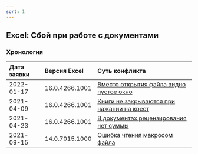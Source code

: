 ```yaml
---
sort: 1
---
```


## Excel: Сбой при работе с документами


### Хронология

|Дата заявки|Версия Excel|Суть конфликта
|:--- |:--- |:--- 
|2022-01-17|16.0.4266.1001|[Вместо открытия файла видно пустое окно](blank-window)
|2021-04-09|16.0.4266.1001|[Книги не закрываются при нажании на крест](book-does-not-close)
|2021-04-23|16.0.4266.1001|[В документах рецензирования нет суммы](empty-amount-in-docs)
|2021-09-15|14.0.7015.1000|[Ошибка чтения макросом файла](protected-view)

